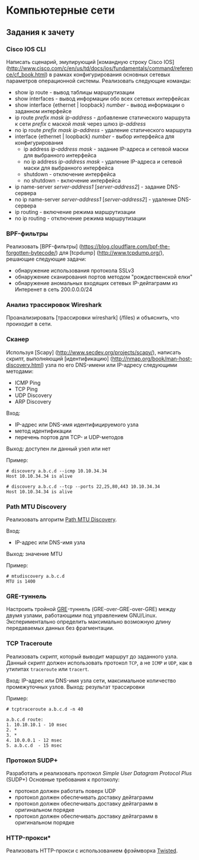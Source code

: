 # Компьютерные сети

## Задания к зачету

### Cisco IOS CLI 

Написать сценарий, эмулирующий [командную строку Cisco IOS] (http://www.cisco.com/c/en/us/td/docs/ios/fundamentals/command/reference/cf_book.html) в рамках конфигурирования основных сетевых параметров операционной системы. Реализовать следующие команды:
  * show ip route - вывод таблицы маршрутизации
  * show interfaces - вывод информации обо всех сетевых интерфейсах
  * show interface {ethernet | loopback} *number* -  вывод информации о заданном интерфейсе 
  * ip route *prefix* *mask* *ip-address* - добавление статического маршрута к сети *prefix* с маской *mask* через шлюз *ip-address*
  * no ip route *prefix* *mask* *ip-address* - удаление статического маршрута
  * interface {ethernet | loopback} *number* - выбор интерфейса для конфигурирования
    * ip address *ip-address* *mask* - задание IP-адреса и сетевой маски для выбранного интерфейса
    * no ip address *ip-address* *mask* - удаление IP-адреса и сетевой маски для выбранного интерфейса 
    * shutdown - отключение интерфейса
    * no shutdown - включение интерфейса
  * ip name-server *server-address1* [*server-address2*] - задание DNS-сервера
  * no ip name-server *server-address1* [*server-address2*] - удаление DNS-сервера
 * ip routing - включение режима маршрутизации 
 * no ip routing - отключение режима маршрутизации

### BPF-фильтры

Реализовать [BPF-фильтры] (https://blog.cloudflare.com/bpf-the-forgotten-bytecode/) для [tcpdump] (http://www.tcpdump.org/), решающие следующие задачи:
 * обнаружение использования протокола SSLv3
 * обнаружение сканирования портов методом "рождественской елки"
 * обнаружение аномальных входящих сетевых IP-дейтаграмм из Интеренет в сеть 200.0.0.0/24

### Анализ трассировок Wireshark

Проанализировать [трассировки wireshark] (/files) и объяснить, что проиходит в сети.

### Сканер

Используя [Scapy] (http://www.secdev.org/projects/scapy/), написать скрипт, выполняющий [идентификацию] (http://nmap.org/book/man-host-discovery.html) узла по его DNS-имени или IP-адресу следующими методами:
  * ICMP Ping
  * TCP Ping
  * UDP Discovery
  * ARP Discovery
  
Вход: 
 * IP-адрес или DNS-имя идентифицируемого узла
 * метод идентификации
 * перечень портов для TCP- и UDP-методов

Выход: доступен ли данный узел или нет

Пример:

```
# discovery a.b.c.d --icmp 10.10.34.34
Host 10.10.34.34 is alive

# discovery a.b.c.d --tcp --ports 22,25,80,443 10.10.34.34
Host 10.10.34.34 is alive
```

### Path MTU Discovery
Реализовать алгоритм [Path MTU Discovery](https://en.wikipedia.org/wiki/Path_MTU_Discovery).

Вход: 
 * IP-адрес или DNS-имя узла

Выход: значение MTU

Пример:

```
# mtudiscovery a.b.c.d
MTU is 1400
```

### GRE-туннель

Настроить тройной [GRE](http://en.wikipedia.org/wiki/Generic_Routing_Encapsulation)-туннель (GRE-over-GRE-over-GRE) между двумя узлами, работающими под управлением GNU/Linux. Экспериментально определить максимально возможную длину передаваемых данных без фрагментации.

### TCP Traceroute

Реализовать скрипт, который выводит маршрут до заданного узла.
Данный скрипт должен использовать протокол `TCP`, а не `ICMP` и `UDP`, как в утилитах `traceroute` или `tracert`.

Вход: IP-адрес или DNS-имя узла сети, максимальное количество промежуточных узлов.
Выход: результат трассировки

Пример:

```
# tcptraceroute a.b.c.d -n 40

a.b.c.d route:
1. 10.10.10.1 - 10 msec
2. *
3. *
4. 10.0.0.1 - 12 msec
5. a.b.c.d  - 15 msec
```

### Протокол SUDP+

Разработать и реализовать протокол *Simple User Datagram Protocol Plus* (SUDP+)
Основные требования к протоколу:
  * протокол должен работать поверх UDP
  * протокол должен обеспечивать доставку дейтаграмм
  * протокол должен обеспечивать доставку дейтаграмм в оригинальном порядке
  * протокол должен обеспечивать доставку дейтаграмм в оригинальном порядке

### HTTP-прокси*

Реализовать HTTP-прокси с использованием фрэймворка [Twisted](https://github.com/twisted/twisted).
